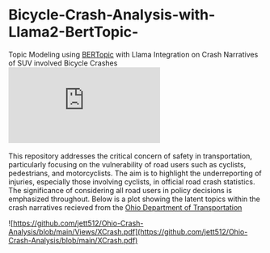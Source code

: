 # Bicycle-Crash-Analysis-with-Llama2-BertTopic-
Topic Modeling using [BERTopic](https://github.com/MaartenGr/BERTopic) with Llama Integration on Crash Narratives of SUV involved Bicycle Crashes
![Methodology Workflow](https://github.com/jett512/Ohio-Crash-Analysis/blob/main/XCrash.pdf)

This repository addresses the critical concern of safety in transportation, particularly focusing on the vulnerability of road users such as cyclists, pedestrians, and motorcyclists. The aim is to highlight the underreporting of injuries, especially those involving cyclists, in official road crash statistics. The significance of considering all road users in policy decisions is emphasized throughout. Below is a plot showing the latent topics within the crash narratives recieved from the [Ohio Department of Transportation](https://www.transportation.ohio.gov/)


![https://github.com/jett512/Ohio-Crash-Analysis/blob/main/Views/XCrash.pdf](https://github.com/jett512/Ohio-Crash-Analysis/blob/main/XCrash.pdf)

